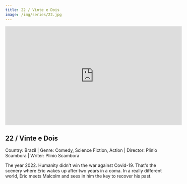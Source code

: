 ```yaml
---
title: 22 / Vinte e Dois
image: /img/series/22.jpg
---
```

<iframe width="560" height="315" src="https://www.youtube-nocookie.com/embed/onQvW4Gt1TI&t=1s" frameborder="0" allow="accelerometer; autoplay; encrypted-media; gyroscope; picture-in-picture" allowfullscreen></iframe>

## 22 / Vinte e Dois
Country: Brazil | Genre: Comedy, Science Fiction, Action | Director: Plinio Scambora | Writer: Plinio Scambora

The year 2022. Humanity didn't win the war against Covid-19. That's the scenery where Eric wakes up after two years in a coma. In a really different world, Eric meets Malcolm and sees in him the key to recover his past.